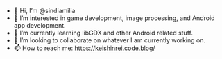 - 👋 Hi, I’m @sindiamilia
- 👀 I’m interested in game development, image processing, and Android app development.
- 🌱 I’m currently learning libGDX and other Android related stuff.
- 💞️ I’m looking to collaborate on whatever I am currently working on. 
- 📫 How to reach me: https://keishinrei.code.blog/

<!---
sindiamilia/sindiamilia is a ✨ special ✨ repository because its `README.md` (this file) appears on your GitHub profile.
You can click the Preview link to take a look at your changes.
--->
